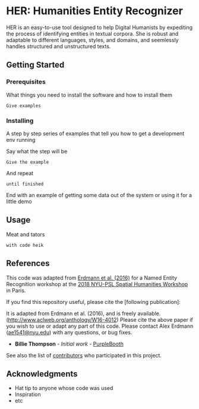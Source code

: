 # HER: Humanities Entity Recognizer

HER is an easy-to-use tool designed to help Digital Humanists by expediting the process of identifying entities in textual corpora. She is robust and adaptable to different languages, styles, and domains, and seemlessly handles structured and unstructured texts.

## Getting Started



### Prerequisites

What things you need to install the software and how to install them

```
Give examples
```

### Installing

A step by step series of examples that tell you how to get a development env running

Say what the step will be

```
Give the example
```

And repeat

```
until finished
```

End with an example of getting some data out of the system or using it for a little demo

## Usage

Meat and tators

```
with code heik
```

## References

This code was adapted from [Erdmann et al. (2016)](http://www.aclweb.org/anthology/W16-4012) for a Named Entity Recognition workshop at the [2018 NYU-PSL Spatial Humanities Workshop](https://wp.nyu.edu/nyupslgeo/) in Paris.

If you find this repository useful, please cite the [following publication]:

It is adapted from Erdmann et al. (2016), and is freely available.
(http://www.aclweb.org/anthology/W16-4012)
Please cite the above paper if you wish to use or adapt any part of this code.
Please contact Alex Erdmann (ae1541@nyu.edu) with any questions, or bug fixes.

* **Billie Thompson** - *Initial work* - [PurpleBooth](https://github.com/PurpleBooth)

See also the list of [contributors](https://github.com/your/project/contributors) who participated in this project.

## Acknowledgments

* Hat tip to anyone whose code was used
* Inspiration
* etc
